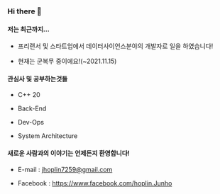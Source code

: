 ### Hi there 👋

#### 저는 최근까지...

- 프리랜서 및 스타트업에서 데이터사이언스분야의 개발자로 일을 하였습니다!

- 현재는 군복무 중이에요!(~2021.11.15)

#### 관심사 및 공부하는것들

- C++ 20

- Back-End

- Dev-Ops

- System Architecture

#### 새로운 사람과의 이야기는 언제든지 환영합니다!

- E-mail : jhoplin7259@gmail.com

- Facebook : https://www.facebook.com/hoplin.Junho
